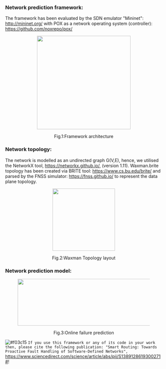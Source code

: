  ### Network prediction framework:
The framework has been evaluated by the SDN emulator "Mininet": http://mininet.org/ with POX as a network operating system
(controller): https://github.com/noxrepo/pox/ 
<div class="container">
  <div class="subcontainer">
    <figure>
      <p align="center">
      <img  src="https://user-images.githubusercontent.com/12594727/50406378-1ccdb480-07bc-11e9-8646-0676a22d4cee.png" width="300" height="300"/>
      <figcaption><p align="center">Fig.1:Framework architecture</figcaption>
    </figure>
  </div>
</div>

### Network topology: 
The network is modelled as an undirected graph G(V,E), hence, we utilised the NetworkX tool, https://networkx.github.io/, (version 1.11). Waxman.brite topology has been created via BRITE tool: https://www.cs.bu.edu/brite/ and parsed by the FNSS simulator: https://fnss.github.io/ to represent the data plane topology.

  <div class="container">
  <div class="subcontainer">
    <figure>
      <p align="center">
      <img  src="https://user-images.githubusercontent.com/12594727/49808997-b7a6a780-fd55-11e8-8645-dc3cc944acd7.png" width="200" height="200"/>
      <figcaption><p align="center">Fig.2:Waxman Topology layout</figcaption>
    </figure>
  </div>
</div>

### Network prediction model:
<div class="container">
  <div class="subcontainer">
    <figure>
      <p align="center">
      <img  src="https://user-images.githubusercontent.com/12594727/50402914-4a9e0380-0792-11e9-9a9e-e59842e7245f.png" width="600" height="150"/>
      <figcaption><p align="center"> Fig.3:Online failure prediction </figcaption>
    </figure>
  </div>
</div>

![#f03c15](https://placehold.it/15/f03c15/000000?text=+) `If you use this framework or any of its code in your work then, please cite the following publication: "Smart Routing: Towards Proactive Fault Handling of Software-Defined Networks",`
<br> https://www.sciencedirect.com/science/article/abs/pii/S1389128619300271#!


